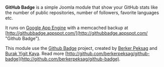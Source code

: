 **GitHub Badge** is a simple Joomla module that show your GitHub stats like the number of public repositories, number of followers, favorite languages etc.

It runs on [Google App Engine](http://code.google.com/appengine/ "Google App Engine") with a memcached backup at [http://githubbadge.appspot.com/](http://githubbadge.appspot.com/ "Github Badge").

This module use the [Github Badge](http://githubbadge.appspot.com/ "Github Badge") project, created by [Berker Peksag](http://github.com/berkerpeksag) and [Burak Yigit Kaya](http://github.com/BYK). Read more [http://github.com/berkerpeksag/github-badge](http://github.com/berkerpeksag/github-badge).